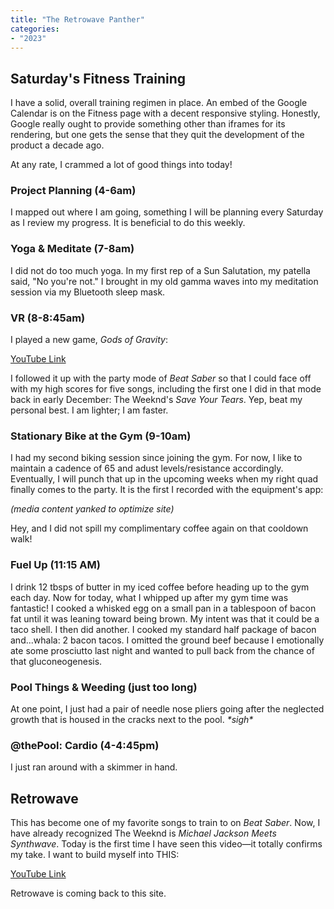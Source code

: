 ```yaml
---
title: "The Retrowave Panther"
categories:
- "2023"
---
```


## Saturday's Fitness Training

I have a solid, overall training regimen in place.  An embed of the Google Calendar is on the Fitness page with a decent responsive styling.  Honestly, Google really ought to provide something other than iframes for its rendering, but one gets the sense that they quit the development of the product a decade ago.

At any rate, I crammed a lot of good things into today!

### Project Planning (4-6am) 

I mapped out where I am going, something I will be planning every Saturday as I review my progress.  It is beneficial to do this weekly.

### Yoga & Meditate (7-8am) 

I did not do too much yoga.  In my first rep of a Sun Salutation, my patella said, "No you're not."  I brought in my old gamma waves into my meditation session via my Bluetooth sleep mask.

### VR (8-8:45am) 

I played a new game, *Gods of Gravity*:

[YouTube Link](https://www.youtube.com/watch?v=25kews2y-tY)

I followed it up with the party mode of *Beat Saber* so that I could face off with my high scores for five songs, including the first one I did in that mode back in early December: The Weeknd's *Save Your Tears*.  Yep, beat my personal best.  I am lighter; I am faster.

### Stationary Bike at the Gym (9-10am) 

I had my second biking session since joining the gym.  For now, I like to maintain a cadence of 65 and adust levels/resistance accordingly.  Eventually, I will punch that up in the upcoming weeks when my right quad finally comes to the party.  It is the first I recorded with the equipment's app: 

*(media content yanked to optimize site)*

Hey, and I did not spill my complimentary coffee again on that cooldown walk!

### Fuel Up (11:15 AM) 

I drink 12 tbsps of butter in my iced coffee before heading up to the gym each day.  Now for today, what I whipped up after my gym time was fantastic!  I cooked a whisked egg on a small pan in a tablespoon of bacon fat until it was leaning toward being brown.  My intent was that it could be a taco shell.  I then did another.  I cooked my standard half package of bacon and...whala: 2 bacon tacos.  I omitted the ground beef because I emotionally ate some prosciutto last night and wanted to pull back from the chance of that gluconeogenesis.

### Pool Things & Weeding (just too long) 

At one point, I just had a pair of needle nose pliers going after the neglected growth that is housed in the cracks next to the pool. *\*sigh\**

### **@thePool: Cardio** (4-4:45pm) 

I just ran around with a skimmer in hand.  

## Retrowave

This has become one of my favorite songs to train to on *Beat Saber*.  Now, I have already recognized The Weeknd is *Michael Jackson Meets Synthwave*.  Today is the first time I have seen this video—it totally confirms my take.  I want to build myself into THIS:

[YouTube Link](https://www.youtube.com/watch?v=XR7Ev14vUh8)

Retrowave is coming back to this site.